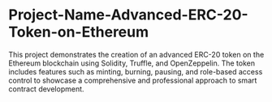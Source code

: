 # Project-Name-Advanced-ERC-20-Token-on-Ethereum
This project demonstrates the creation of an advanced ERC-20 token on the Ethereum blockchain using Solidity, Truffle, and OpenZeppelin. The token includes features such as minting, burning, pausing, and role-based access control to showcase a comprehensive and professional approach to smart contract development.
